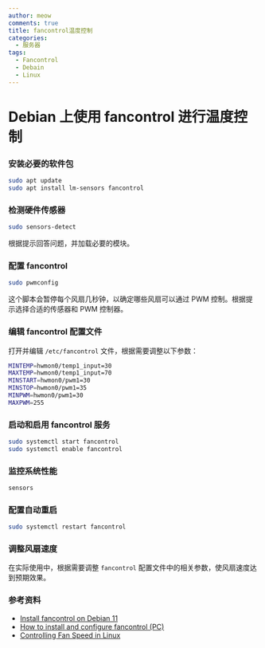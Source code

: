 ```yaml
---
author: meow
comments: true
title: fancontrol温度控制
categories:
  - 服务器
tags:
  - Fancontrol
  - Debain
  - Linux
---
```


# Debian 上使用 fancontrol 进行温度控制

### 安装必要的软件包

```bash
sudo apt update
sudo apt install lm-sensors fancontrol
```

### 检测硬件传感器

```bash
sudo sensors-detect
```

根据提示回答问题，并加载必要的模块。

### 配置 fancontrol

```bash
sudo pwmconfig
```

这个脚本会暂停每个风扇几秒钟，以确定哪些风扇可以通过 PWM 控制。根据提示选择合适的传感器和
PWM 控制器。

### 编辑 fancontrol 配置文件

打开并编辑 `/etc/fancontrol` 文件，根据需要调整以下参数：

```sh
MINTEMP=hwmon0/temp1_input=30
MAXTEMP=hwmon0/temp1_input=70
MINSTART=hwmon0/pwm1=30
MINSTOP=hwmon0/pwm1=35
MINPWM=hwmon0/pwm1=30
MAXPWM=255
```

### 启动和启用 fancontrol 服务

```bash
sudo systemctl start fancontrol
sudo systemctl enable fancontrol
```

### 监控系统性能

```bash
sensors
```

### 配置自动重启

```bash
sudo systemctl restart fancontrol
```

### 调整风扇速度

在实际使用中，根据需要调整 `fancontrol` 配置文件中的相关参数，使风扇速度达到预期效果。

### 参考资料

- [Install fancontrol on Debian 11](https://installati.one/install-fancontrol-debian-11/)
- [How to install and configure fancontrol (PC)](https://wiki.joeplaa.com/en/tutorials/how-to-install-and-configure-fancontrol-pc)
- [Controlling Fan Speed in Linux](https://www.baeldung.com/linux/control-fan-speed)
